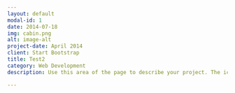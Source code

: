 ```yaml
---
layout: default
modal-id: 1
date: 2014-07-18
img: cabin.png
alt: image-alt
project-date: April 2014
client: Start Bootstrap
title: Test2
category: Web Development
description: Use this area of the page to describe your project. The icon above is part of a free icon set by <a href="https://sellfy.com/p/8Q9P/jV3VZ/">Flat Icons</a>. On their website, you can download their free set with 16 icons, or you can purchase the entire set with 146 icons for only $12!

---
```

